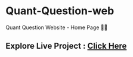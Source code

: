 # Quant-Question-web
Quant Question Website - Home Page 🧮🚀


## Explore Live Project : [Click Here](https://naitikjpatel.github.io/Quant-Question-web/)
